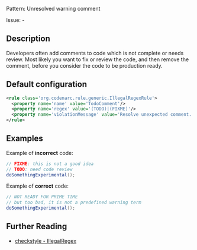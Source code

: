 Pattern: Unresolved warning comment

Issue: -

## Description

Developers often add comments to code which is not complete or needs review. Most likely you want to fix or review the code, and then remove the comment, before you consider the code to be production ready.

## Default configuration

```xml
<rule class='org.codenarc.rule.generic.IllegalRegexRule'>
  <property name='name' value='TodoComment'/>
  <property name='regex' value='(TODO)|(FIXME)'/>
  <property name='violationMessage' value='Resolve unexpected comment.'/>
</rule>
```

## Examples

Example of **incorrect** code:

```groovy
// FIXME: this is not a good idea
// TODO: need code review
doSomethingExperimental();
```

Example of **correct** code:

```groovy
// NOT READY FOR PRIME TIME
// but too bad, it is not a predefined warning term
doSomethingExperimental();
```


## Further Reading

* [checkstyle - IllegalRegex](http://codenarc.sourceforge.net/codenarc-rules-generic.html#IllegalRegex)
